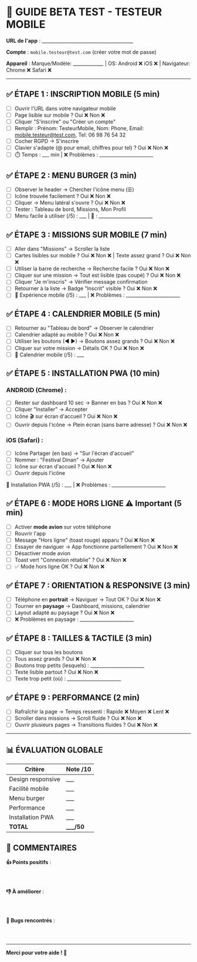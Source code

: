 # 📱 GUIDE BETA TEST - TESTEUR MOBILE

**URL de l'app** : _______________________________________

**Compte** : `mobile.testeur@test.com` (créer votre mot de passe)

**Appareil** : Marque/Modèle: _____________ | OS: Android ❌ iOS ❌ | Navigateur: Chrome ❌ Safari ❌

---

## ✅ ÉTAPE 1 : INSCRIPTION MOBILE (5 min)

- [ ] Ouvrir l'URL dans votre navigateur mobile
- [ ] Page lisible sur mobile ? Oui ❌ Non ❌
- [ ] Cliquer "S'inscrire" ou "Créer un compte"
- [ ] Remplir : Prénom: TesteurMobile, Nom: Phone, Email: mobile.testeur@test.com, Tel: 06 98 76 54 32
- [ ] Cocher RGPD → S'inscrire
- [ ] Clavier s'adapte (@ pour email, chiffres pour tel) ? Oui ❌ Non ❌
- [ ] ⏱️ Temps : ___ min | ❌ Problèmes : _______________________

## ✅ ÉTAPE 2 : MENU BURGER (3 min)

- [ ] Observer le header → Chercher l'icône menu (☰)
- [ ] Icône trouvée facilement ? Oui ❌ Non ❌
- [ ] Cliquer → Menu latéral s'ouvre ? Oui ❌ Non ❌
- [ ] Tester : Tableau de bord, Missions, Mon Profil
- [ ] Menu facile à utiliser (/5) : ___ | 💬 : _______________________

## ✅ ÉTAPE 3 : MISSIONS SUR MOBILE (7 min)

- [ ] Aller dans "Missions" → Scroller la liste
- [ ] Cartes lisibles sur mobile ? Oui ❌ Non ❌ | Texte assez grand ? Oui ❌ Non ❌
- [ ] Utiliser la barre de recherche → Recherche facile ? Oui ❌ Non ❌
- [ ] Cliquer sur une mission → Tout est lisible (pas coupé) ? Oui ❌ Non ❌
- [ ] Cliquer "Je m'inscris" → Vérifier message confirmation
- [ ] Retourner à la liste → Badge "Inscrit" visible ? Oui ❌ Non ❌
- [ ] 💬 Expérience mobile (/5) : ___ | ❌ Problèmes : _______________________

## ✅ ÉTAPE 4 : CALENDRIER MOBILE (5 min)

- [ ] Retourner au "Tableau de bord" → Observer le calendrier
- [ ] Calendrier adapté au mobile ? Oui ❌ Non ❌
- [ ] Utiliser les boutons (◀ ▶) → Boutons assez grands ? Oui ❌ Non ❌
- [ ] Cliquer sur votre mission → Détails OK ? Oui ❌ Non ❌
- [ ] 💬 Calendrier mobile (/5) : ___

## ✅ ÉTAPE 5 : INSTALLATION PWA (10 min)

### **ANDROID (Chrome)** :
- [ ] Rester sur dashboard 10 sec → Banner en bas ? Oui ❌ Non ❌
- [ ] Cliquer "Installer" → Accepter
- [ ] Icône 🎬 sur écran d'accueil ? Oui ❌ Non ❌
- [ ] Ouvrir depuis l'icône → Plein écran (sans barre adresse) ? Oui ❌ Non ❌

### **iOS (Safari)** :
- [ ] Icône Partager (en bas) → "Sur l'écran d'accueil"
- [ ] Nommer : "Festival Dinan" → Ajouter
- [ ] Icône sur écran d'accueil ? Oui ❌ Non ❌
- [ ] Ouvrir depuis l'icône

💬 Installation PWA (/5) : ___ | ❌ Problèmes : _______________________

## ✅ ÉTAPE 6 : MODE HORS LIGNE ⚠️ Important (5 min)

- [ ] Activer **mode avion** sur votre téléphone
- [ ] Rouvrir l'app
- [ ] Message "Hors ligne" (toast rouge) apparu ? Oui ❌ Non ❌
- [ ] Essayer de naviguer → App fonctionne partiellement ? Oui ❌ Non ❌
- [ ] Désactiver mode avion
- [ ] Toast vert "Connexion rétablie" ? Oui ❌ Non ❌
- [ ] ✅ Mode hors ligne OK ? Oui ❌ Non ❌

## ✅ ÉTAPE 7 : ORIENTATION & RESPONSIVE (3 min)

- [ ] Téléphone en **portrait** → Naviguer → Tout OK ? Oui ❌ Non ❌
- [ ] Tourner en **paysage** → Dashboard, missions, calendrier
- [ ] Layout adapté au paysage ? Oui ❌ Non ❌
- [ ] ❌ Problèmes en paysage : _______________________

## ✅ ÉTAPE 8 : TAILLES & TACTILE (3 min)

- [ ] Cliquer sur tous les boutons
- [ ] Tous assez grands ? Oui ❌ Non ❌
- [ ] Boutons trop petits (lesquels) : _______________________
- [ ] Texte lisible partout ? Oui ❌ Non ❌
- [ ] Texte trop petit (où) : _______________________

## ✅ ÉTAPE 9 : PERFORMANCE (2 min)

- [ ] Rafraîchir la page → Temps ressenti : Rapide ❌ Moyen ❌ Lent ❌
- [ ] Scroller dans missions → Scroll fluide ? Oui ❌ Non ❌
- [ ] Ouvrir plusieurs pages → Transitions fluides ? Oui ❌ Non ❌

---

## 📊 ÉVALUATION GLOBALE

| Critère | Note /10 |
|---------|----------|
| Design responsive | ___ |
| Facilité mobile | ___ |
| Menu burger | ___ |
| Performance | ___ |
| Installation PWA | ___ |
| **TOTAL** | **___/50** |

## 💬 COMMENTAIRES

**👍 Points positifs** :
```



```

**👎 À améliorer** :
```



```

**🐛 Bugs rencontrés** :
```



```

---

**Merci pour votre aide ! 🙏**












